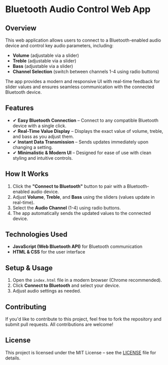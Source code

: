 # Bluetooth Audio Control Web App

## Overview

This web application allows users to connect to a Bluetooth-enabled audio device and control key audio parameters, including:
- **Volume** (adjustable via a slider)
- **Treble** (adjustable via a slider)
- **Bass** (adjustable via a slider)
- **Channel Selection** (switch between channels 1-4 using radio buttons)

The app provides a modern and responsive UI with real-time feedback for slider values and ensures seamless communication with the connected Bluetooth device.

## Features

- ✔ **Easy Bluetooth Connection** – Connect to any compatible Bluetooth device with a single click.
- ✔ **Real-Time Value Display** – Displays the exact value of volume, treble, and bass as you adjust them.
- ✔ **Instant Data Transmission** – Sends updates immediately upon changing a setting.
- ✔ **Minimalistic & Modern UI** – Designed for ease of use with clean styling and intuitive controls.

## How It Works

1. Click the **"Connect to Bluetooth"** button to pair with a Bluetooth-enabled audio device.
2. Adjust **Volume**, **Treble**, and **Bass** using the sliders (values update in real-time).
3. Select the **Audio Channel** (1-4) using radio buttons.
4. The app automatically sends the updated values to the connected device.

## Technologies Used

- **JavaScript (Web Bluetooth API)** for Bluetooth communication
- **HTML & CSS** for the user interface

## Setup & Usage

1. Open the `index.html` file in a modern browser (Chrome recommended).
2. Click **Connect to Bluetooth** and select your device.
3. Adjust audio settings as needed.

## Contributing

If you'd like to contribute to this project, feel free to fork the repository and submit pull requests. All contributions are welcome!

## License

This project is licensed under the MIT License – see the [LICENSE](LICENSE) file for details.
